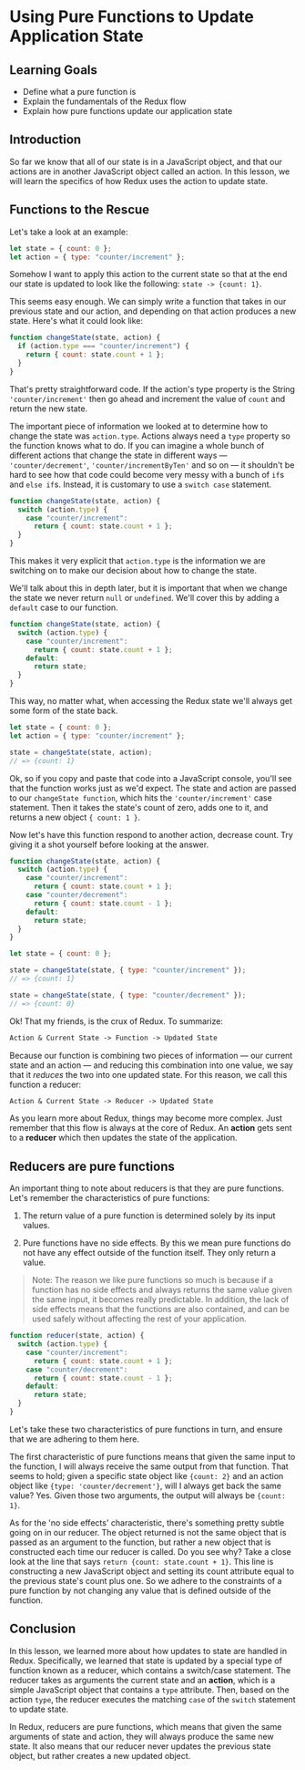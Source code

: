 # Using Pure Functions to Update Application State

## Learning Goals

- Define what a pure function is
- Explain the fundamentals of the Redux flow
- Explain how pure functions update our application state

## Introduction

So far we know that all of our state is in a JavaScript object, and that our
actions are in another JavaScript object called an action. In this lesson, we
will learn the specifics of how Redux uses the action to update state.

## Functions to the Rescue

Let's take a look at an example:

```js
let state = { count: 0 };
let action = { type: "counter/increment" };
```

Somehow I want to apply this action to the current state so that at the end our
state is updated to look like the following: `state -> {count: 1}`.

This seems easy enough. We can simply write a function that takes in our
previous state and our action, and depending on that action produces a new
state. Here's what it could look like:

```js
function changeState(state, action) {
  if (action.type === "counter/increment") {
    return { count: state.count + 1 };
  }
}
```

That's pretty straightforward code. If the action's type property is the String
`'counter/increment'` then go ahead and increment the value of `count` and
return the new state.

The important piece of information we looked at to determine how to change the
state was `action.type`. Actions always need a `type` property so the function
knows what to do. If you can imagine a whole bunch of different actions that
change the state in different ways — `'counter/decrement'`,
`'counter/incrementByTen'` and so on — it shouldn't be hard to see how that code
could become very messy with a bunch of `if`s and `else if`s. Instead, it is
customary to use a `switch case` statement.

```js
function changeState(state, action) {
  switch (action.type) {
    case "counter/increment":
      return { count: state.count + 1 };
  }
}
```

This makes it very explicit that `action.type` is the information we are
switching on to make our decision about how to change the state.

We'll talk about this in depth later, but it is important that when we change
the state we never return `null` or `undefined`. We'll cover this by adding a
`default` case to our function.

```js
function changeState(state, action) {
  switch (action.type) {
    case "counter/increment":
      return { count: state.count + 1 };
    default:
      return state;
  }
}
```

This way, no matter what, when accessing the Redux state we'll always get some
form of the state back.

```js
let state = { count: 0 };
let action = { type: "counter/increment" };

state = changeState(state, action);
// => {count: 1}
```

Ok, so if you copy and paste that code into a JavaScript console, you'll see
that the function works just as we'd expect. The state and action are passed to
our `changeState function`, which hits the `'counter/increment'` case statement.
Then it takes the state's count of zero, adds one to it, and returns a new
object `{ count: 1 }`.

Now let's have this function respond to another action, decrease count. Try
giving it a shot yourself before looking at the answer.

```js
function changeState(state, action) {
  switch (action.type) {
    case "counter/increment":
      return { count: state.count + 1 };
    case "counter/decrement":
      return { count: state.count - 1 };
    default:
      return state;
  }
}

let state = { count: 0 };

state = changeState(state, { type: "counter/increment" });
// => {count: 1}

state = changeState(state, { type: "counter/decrement" });
// => {count: 0}
```

Ok! That my friends, is the crux of Redux. To summarize:

```txt
Action & Current State -> Function -> Updated State
```

Because our function is combining two pieces of information — our current state
and an action — and reducing this combination into one value, we say that it
_reduces_ the two into one updated state. For this reason, we call this function
a reducer:

```txt
Action & Current State -> Reducer -> Updated State
```

As you learn more about Redux, things may become more complex. Just remember
that this flow is always at the core of Redux. An **action** gets sent to a
**reducer** which then updates the state of the application.

## Reducers are pure functions

An important thing to note about reducers is that they are pure functions. Let's
remember the characteristics of pure functions:

1. The return value of a pure function is determined solely by its input values.

2. Pure functions have no side effects. By this we mean pure functions do not
   have any effect outside of the function itself. They only return a value.

> Note: The reason we like pure functions so much is because if a function has
> no side effects and always returns the same value given the same input, it
> becomes really predictable. In addition, the lack of side effects means that
> the functions are also contained, and can be used safely without affecting the
> rest of your application.

```js
function reducer(state, action) {
  switch (action.type) {
    case "counter/increment":
      return { count: state.count + 1 };
    case "counter/decrement":
      return { count: state.count - 1 };
    default:
      return state;
  }
}
```

Let's take these two characteristics of pure functions in turn, and ensure that
we are adhering to them here.

The first characteristic of pure functions means that given the same input to
the function, I will always receive the same output from that function. That
seems to hold; given a specific state object like `{count: 2}` and an action
object like `{type: 'counter/decrement'}`, will I always get back the same
value? Yes. Given those two arguments, the output will always be `{count: 1}`.

As for the 'no side effects' characteristic, there's something pretty subtle
going on in our reducer. The object returned is not the same object that is
passed as an argument to the function, but rather a new object that is
constructed each time our reducer is called. Do you see why? Take a close look
at the line that says `return {count: state.count + 1}`. This line is
constructing a new JavaScript object and setting its count attribute equal to
the previous state's count plus one. So we adhere to the constraints of a pure
function by not changing any value that is defined outside of the function.

## Conclusion

In this lesson, we learned more about how updates to state are handled in Redux.
Specifically, we learned that state is updated by a special type of function
known as a reducer, which contains a switch/case statement. The reducer takes as
arguments the current state and an **action**, which is a simple JavaScript
object that contains a `type` attribute. Then, based on the action `type`, the
reducer executes the matching `case` of the `switch` statement to update state.

In Redux, reducers are pure functions, which means that given the same arguments
of state and action, they will always produce the same new state. It also means
that our reducer never updates the previous state object, but rather creates a
new updated object.
